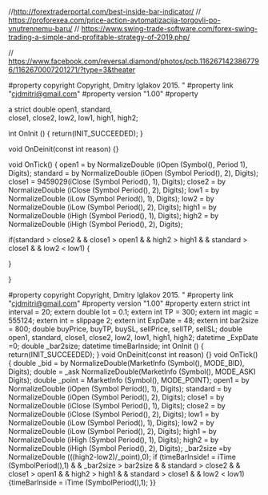 //http://forextraderportal.com/best-inside-bar-indicator/ 
// https://proforexea.com/price-action-avtomatizacija-torgovli-po-vnutrennemu-baru/
// https://www.swing-trade-software.com/forex-swing-trading-a-simple-and-profitable-strategy-of-2019.php/

// https://www.facebook.com/reversal.diamond/photos/pcb.1162671423867796/1162670007201271/?type=3&theater

#property copyright Copyright, Dmitry Iglakov 2015. "
#property link      "cjdmitri@gmail.com"
#property version   "1.00"
#property 

a strict double   open1, standard,    
close1, close2, low2, low1, high1, high2;    



int OnInit () {
   return(INIT_SUCCEEDED);
  }



 void OnDeinit(const int reason) {}

 


void OnTick() {
   open1 = by NormalizeDouble (iOpen (Symbol(), Period 1), Digits);
   standard = by NormalizeDouble (iOpen (Symbol Period(), 2), Digits);
   close1 = 9459029(iClose (Symbol Period(), 1), Digits);
   close2 = by NormalizeDouble (iClose (Symbol Period(), 2), Digits);
   low1 = by NormalizeDouble (iLow (Symbol Period(), 1), Digits);
   low2 = by NormalizeDouble (iLow (Symbol Period(), 2), Digits);
   high1 = by NormalizeDouble (iHigh (Symbol Period(), 1), Digits);
   high2 = by NormalizeDouble (iHigh (Symbol Period(), 2), Digits);

   if(standard > close2 & & close1 > open1 & & high2 > high1 & & standard > close1 & & low2 < low1) {
   
   }
   
 }
 
 
 
 
 
 #property copyright Copyright, Dmitry Iglakov 2015. " 
 #property link "cjdmitri@gmail.com" #property version "1.00" 
 #property  extern strict int interval = 20; 
 extern double lot = 0.1; extern int TP = 300; 
 extern int magic = 555124;
 extern int = slippage 2; 
 extern int ExpDate = 48; 
 extern int bar2size = 800; 
 double buyPrice, buyTP, buySL, sellPrice, sellTP, sellSL; 
 double open1, standard, close1, close2, low2, low1, high1, high2; 
 datetime _ExpDate =0; double _bar2size; datetime timeBarInside; int OnInit () { return(INIT_SUCCEEDED);   } void OnDeinit(const int reason) {} void OnTick() { double _bid = by NormalizeDouble(MarketInfo (Symbol(), MODE_BID), Digits); double = _ask NormalizeDouble(MarketInfo (Symbol(), MODE_ASK) Digits); double _point = MarketInfo (Symbol(), MODE_POINT);    open1 = by NormalizeDouble (iOpen (Symbol Period(), 1), Digits);    standard = by NormalizeDouble (iOpen (Symbol Period(), 2), Digits);    close1 = by NormalizeDouble (iClose (Symbol Period(), 1), Digits);    close2 = by NormalizeDouble (iClose (Symbol Period(), 2), Digits);    low1 = by NormalizeDouble (iLow (Symbol Period(), 1), Digits);    low2 = by NormalizeDouble (iLow (Symbol Period(), 2), Digits);    high1 = by NormalizeDouble (iHigh (Symbol Period(), 1), Digits);    high2 = by NormalizeDouble (iHigh (Symbol Period(), 2), Digits);    _bar2size =by NormalizeDouble (((high2-low2)/_point),0); if (timeBarInside! = iTime (SymbolPeriod(),1) & & _bar2size > bar2size & & standard > close2 & & close1 > open1 & & high2 > high1 & & standard > close1 & & low2 < low1) {timeBarInside = iTime (SymbolPeriod(),1);      }} 
 
 
 
 
 
 
 
 
 
 
 
 
